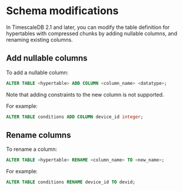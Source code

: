 # Schema modifications
In TimescaleDB 2.1 and later, you can modify the table definition for hypertables with compressed chunks by adding nullable columns, and renaming existing columns.

## Add nullable columns
To add a nullable column:
```sql
ALTER TABLE <hypertable> ADD COLUMN <column_name> <datatype>;
```
Note that adding constraints to the new column is not supported.

For example:
```sql
ALTER TABLE conditions ADD COLUMN device_id integer;
```

## Rename columns
To rename a column:
```sql
ALTER TABLE <hypertable> RENAME <column_name> TO <new_name>;
```

For example:
```sql
ALTER TABLE conditions RENAME device_id TO devid;
```
